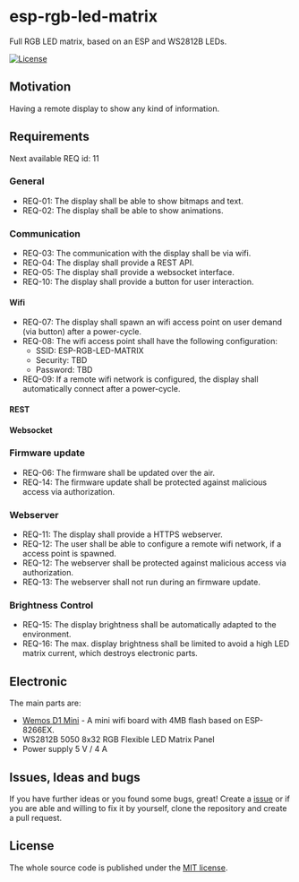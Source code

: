 # esp-rgb-led-matrix
Full RGB LED matrix, based on an ESP and WS2812B LEDs.

[![License](https://img.shields.io/badge/license-MIT-blue.svg)](http://choosealicense.com/licenses/mit/)

## Motivation
Having a remote display to show any kind of information.

## Requirements
Next available REQ id: 11

### General
* REQ-01: The display shall be able to show bitmaps and text.
* REQ-02: The display shall be able to show animations.

### Communication
* REQ-03: The communication with the display shall be via wifi.
* REQ-04: The display shall provide a REST API.
* REQ-05: The display shall provide a websocket interface.
* REQ-10: The display shall provide a button for user interaction.

#### Wifi

* REQ-07: The display shall spawn an wifi access point on user demand (via button) after a power-cycle.
* REQ-08: The wifi access point shall have the following configuration:
    * SSID: ESP-RGB-LED-MATRIX
    * Security: TBD
    * Password: TBD
* REQ-09: If a remote wifi network is configured, the display shall automatically connect after a power-cycle.

#### REST

#### Websocket

### Firmware update
* REQ-06: The firmware shall be updated over the air.
* REQ-14: The firmware update shall be protected against malicious access via authorization.

### Webserver

* REQ-11: The display shall provide a HTTPS webserver.
* REQ-12: The user shall be able to configure a remote wifi network, if a access point is spawned.
* REQ-12: The webserver shall be protected against malicious access via authorization.
* REQ-13: The webserver shall not run during an firmware update.

### Brightness Control
* REQ-15: The display brightness shall be automatically adapted to the environment.
* REQ-16: The max. display brightness shall be limited to avoid a high LED matrix current, which destroys electronic parts.

## Electronic
The main parts are:
* [Wemos D1 Mini](https://wiki.wemos.cc/products:d1:d1_mini) - A mini wifi board with 4MB flash based on ESP-8266EX.
* WS2812B 5050 8x32 RGB Flexible LED Matrix Panel
* Power supply 5 V / 4 A

## Issues, Ideas and bugs
If you have further ideas or you found some bugs, great! Create a [issue](https://github.com/BlueAndi/esp-rgb-led-matrix/issues) or if you are able and willing to fix it by yourself, clone the repository and create a pull request.

## License
The whole source code is published under the [MIT license](http://choosealicense.com/licenses/mit/).
